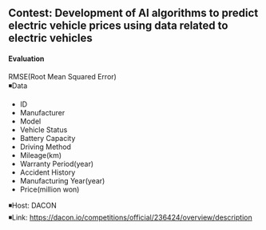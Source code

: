 ## Contest: Development of AI algorithms to predict electric vehicle prices using data related to electric vehicles
#### Evaluation<br>
RMSE(Root Mean Squared Error)<br>
◾Data
  - ID
  - Manufacturer
  - Model
  - Vehicle Status
  - Battery Capacity
  - Driving Method
  - Mileage(km)
  - Warranty Period(year)
  - Accident History
  - Manufacturing Year(year)
  - Price(million won)<br>
  
◾Host: DACON<br>
◾Link: https://dacon.io/competitions/official/236424/overview/description
